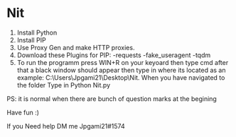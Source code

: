 # Nit
1. Install Python
2. Install PIP
3. Use Proxy Gen and make HTTP proxies.
3. Download these Plugins for PIP:
   -requests
   -fake_useragent
   -tqdm
4. To run the programm press WIN+R on your keyoard then type cmd
   after that a black window should appear then type in where its located as an example:
   C:\Users\Jpgami21\Desktop\Nit. When you have navigated to the folder Type in
   Python Nit.py
   
PS: it is normal when there are bunch of question marks at the begining


   Have fun :)

If you Need help DM me Jpgami21#1574
